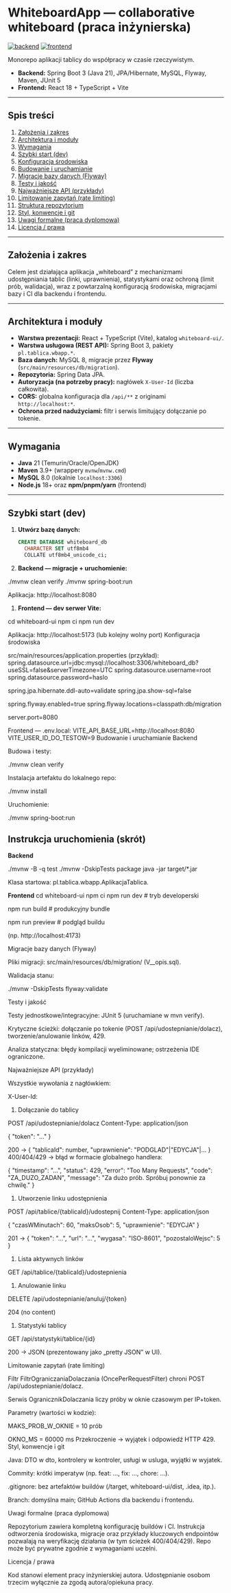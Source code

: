 # WhiteboardApp — collaborative whiteboard (praca inżynierska)

[![backend](https://github.com/mzyra98/whiteboardApp/actions/workflows/backend.yml/badge.svg)](https://github.com/mzyra98/whiteboardApp/actions/workflows/backend.yml)
[![frontend](https://github.com/mzyra98/whiteboardApp/actions/workflows/frontend.yml/badge.svg)](https://github.com/mzyra98/whiteboardApp/actions/workflows/frontend.yml)

Monorepo aplikacji tablicy do współpracy w czasie rzeczywistym.

- **Backend:** Spring Boot 3 (Java 21), JPA/Hibernate, MySQL, Flyway, Maven, JUnit 5
- **Frontend:** React 18 + TypeScript + Vite

---

## Spis treści

1. [Założenia i zakres](#toc-zalozenia-zakres)
2. [Architektura i moduły](#toc-architektura-moduly)
3. [Wymagania](#toc-wymagania)
4. [Szybki start (dev)](#toc-szybki-start)
5. [Konfiguracja środowiska](#toc-konfiguracja)
6. [Budowanie i uruchamianie](#toc-budowanie-uruchamianie)
7. [Migracje bazy danych (Flyway)](#toc-flyway)
8. [Testy i jakość](#toc-testy-jakosc)
9. [Najważniejsze API (przykłady)](#toc-api)
10. [Limitowanie zapytań (rate limiting)](#toc-rate-limiting)
11. [Struktura repozytorium](#toc-struktura)
12. [Styl, konwencje i git](#toc-styl-git)
13. [Uwagi formalne (praca dyplomowa)](#toc-uwagi-formalne)
14. [Licencja / prawa](#toc-licencja)

---

## <a id="toc-zalozenia-zakres"></a> Założenia i zakres

Celem jest działająca aplikacja „whiteboard” z mechanizmami udostępniania tablic (linki, uprawnienia), statystykami oraz ochroną (limit prób, walidacja), wraz z powtarzalną konfiguracją środowiska, migracjami bazy i CI dla backendu i frontendu.

---

## <a id="toc-architektura-moduly"></a> Architektura i moduły

- **Warstwa prezentacji:** React + TypeScript (Vite), katalog `whiteboard-ui/`.
- **Warstwa usługowa (REST API):** Spring Boot 3, pakiety `pl.tablica.wbapp.*`.
- **Baza danych:** MySQL 8, migracje przez **Flyway** (`src/main/resources/db/migration`).
- **Repozytoria:** Spring Data JPA.
- **Autoryzacja (na potrzeby pracy):** nagłówek `X-User-Id` (liczba całkowita).
- **CORS:** globalna konfiguracja dla `/api/**` z originami `http://localhost:*`.
- **Ochrona przed nadużyciami:** filtr i serwis limitujący dołączanie po tokenie.

---

## <a id="toc-wymagania"></a> Wymagania

- **Java** 21 (Temurin/Oracle/OpenJDK)
- **Maven** 3.9+ (wrappery `mvnw`/`mvnw.cmd`)
- **MySQL** 8.0 (lokalnie `localhost:3306`)
- **Node.js** 18+ oraz **npm/pnpm/yarn** (frontend)

---

## <a id="toc-szybki-start"></a> Szybki start (dev)

1. **Utwórz bazę danych:**
   ```sql
   CREATE DATABASE whiteboard_db
     CHARACTER SET utf8mb4
     COLLATE utf8mb4_unicode_ci;
2. **Backend — migracje + uruchomienie:**

./mvnw clean verify
./mvnw spring-boot:run


Aplikacja: http://localhost:8080 
1. **Frontend — dev serwer Vite:**

cd whiteboard-ui
npm ci
npm run dev


Aplikacja: http://localhost:5173
(lub kolejny wolny port)
<a id="toc-konfiguracja"></a> Konfiguracja środowiska

src/main/resources/application.properties (przykład):
spring.datasource.url=jdbc:mysql://localhost:3306/whiteboard_db?useSSL=false&serverTimezone=UTC
spring.datasource.username=root
spring.datasource.password=haslo

spring.jpa.hibernate.ddl-auto=validate
spring.jpa.show-sql=false

spring.flyway.enabled=true
spring.flyway.locations=classpath:db/migration

server.port=8080

Frontend — .env.local:
VITE_API_BASE_URL=http://localhost:8080
VITE_USER_ID_DO_TESTOW=9
<a id="toc-budowanie-uruchamianie"></a> Budowanie i uruchamianie
Backend

Budowa i testy:

./mvnw clean verify


Instalacja artefaktu do lokalnego repo:

./mvnw install


Uruchomienie:

./mvnw spring-boot:run

## Instrukcja uruchomienia (skrót)

**Backend**

./mvnw -B -q test
./mvnw -DskipTests package
java -jar target/*.jar

Klasa startowa: pl.tablica.wbapp.AplikacjaTablica.

**Frontend**
cd whiteboard-ui
npm ci
npm run dev        # tryb developerski

npm run build      # produkcyjny bundle

npm run preview    # podgląd buildu


(np. http://localhost:4173)

<a id="toc-flyway"></a> Migracje bazy danych (Flyway)

Pliki migracji: src/main/resources/db/migration/ (V__opis.sql).

Walidacja stanu:

./mvnw -DskipTests flyway:validate

<a id="toc-testy-jakosc"></a> Testy i jakość

Testy jednostkowe/integracyjne: JUnit 5 (uruchamiane w mvn verify).

Krytyczne ścieżki: dołączanie po tokenie (POST /api/udostepnianie/dolacz), tworzenie/anulowanie linków, 429.

Analiza statyczna: błędy kompilacji wyeliminowane; ostrzeżenia IDE ograniczone.

<a id="toc-api"></a> Najważniejsze API (przykłady)

Wszystkie wywołania z nagłówkiem:

X-User-Id: <liczba>


1) Dołączanie do tablicy

POST /api/udostepnianie/dolacz
Content-Type: application/json

{ "token": "..." }


200 → { "tablicaId": number, "uprawnienie": "PODGLAD"|"EDYCJA"|... }
400/404/429 → błąd w formacie globalnego handlera:

{
"timestamp": "...",
"status": 429,
"error": "Too Many Requests",
"code": "ZA_DUZO_ZADAN",
"message": "Za dużo prób. Spróbuj ponownie za chwilę."
}


1) Utworzenie linku udostępnienia

POST /api/tablice/{tablicaId}/udostepnij
Content-Type: application/json

{ "czasWMinutach": 60, "maksOsob": 5, "uprawnienie": "EDYCJA" }


201 → { "token": "...", "url": "...", "wygasa": "ISO-8601", "pozostaloWejsc": 5 }

1) Lista aktywnych linków

GET /api/tablice/{tablicaId}/udostepnienia


1) Anulowanie linku

DELETE /api/udostepnianie/anuluj/{token}


204 (no content)

1) Statystyki tablicy

GET /api/statystyki/tablice/{id}


200 → JSON (prezentowany jako „pretty JSON” w UI).

<a id="toc-rate-limiting"></a> Limitowanie zapytań (rate limiting)

Filtr FiltrOgraniczaniaDolaczania (OncePerRequestFilter) chroni POST /api/udostepnianie/dolacz.

Serwis OgranicznikDolaczania liczy próby w oknie czasowym per IP+token.

Parametry (wartości w kodzie):

MAKS_PROB_W_OKNIE = 10 prób

OKNO_MS = 60000 ms
Przekroczenie → wyjątek i odpowiedź HTTP 429.
<a id="toc-styl-git"></a> Styl, konwencje i git

Java: DTO w dto, kontrolery w kontroler, usługi w usluga, wyjątki w wyjatek.

Commity: krótki imperatyw (np. feat: ..., fix: ..., chore: ...).

.gitignore: bez artefaktów buildów (/target, whiteboard-ui/dist, .idea, itp.).

Branch: domyślna main; GitHub Actions dla backendu i frontendu.

<a id="toc-uwagi-formalne"></a> Uwagi formalne (praca dyplomowa)

Repozytorium zawiera kompletną konfigurację buildów i CI.
Instrukcja odtworzenia środowiska, migracje oraz przykłady kluczowych endpointów pozwalają na weryfikację działania (w tym ścieżek 400/404/429). Repo może być prywatne zgodnie z wymaganiami uczelni.

<a id="toc-licencja"></a> Licencja / prawa

Kod stanowi element pracy inżynierskiej autora.
Udostępnianie osobom trzecim wyłącznie za zgodą autora/opiekuna pracy.